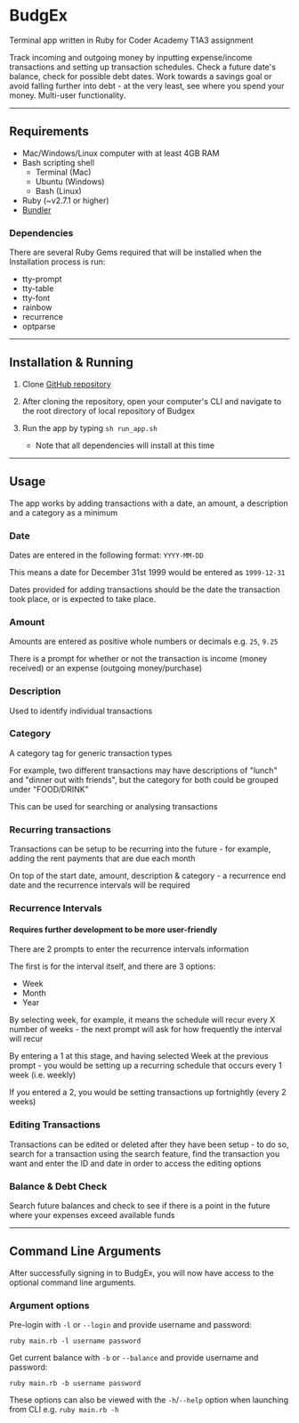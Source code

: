 # BudgEx

Terminal app written in Ruby for Coder Academy T1A3 assignment

Track incoming and outgoing money by inputting expense/income transactions and setting up transaction schedules. Check a future date's balance, check for possible debt dates. Work towards a savings goal or avoid falling further into debt - at the very least, see where you spend your money. Multi-user functionality.

---

## Requirements

- Mac/Windows/Linux computer with at least 4GB RAM
- Bash scripting shell
    - Terminal (Mac)
    - Ubuntu (Windows)
    - Bash (Linux)
- Ruby (~v2.7.1 or higher)
- [Bundler](https://bundler.io/)

### Dependencies

There are several Ruby Gems required that will be installed when the Installation process is run:

- tty-prompt
- tty-table
- tty-font
- rainbow
- recurrence
- optparse

---

## Installation & Running

1. Clone [GitHub repository](https://github.com/sthobropdr/budgex.git)

2. After cloning the repository, open your computer's CLI and navigate to the root directory of local repository of Budgex

3. Run the app by typing `sh run_app.sh`
    - Note that all dependencies will install at this time

---

## Usage

The app works by adding transactions with a date, an amount, a description and a category as a minimum

### Date

Dates are entered in the following format: `YYYY-MM-DD`

This means a date for December 31st 1999 would be entered as `1999-12-31`

Dates provided for adding transactions should be the date the transaction took place, or is expected to take place.

### Amount

Amounts are entered as positive whole numbers or decimals  e.g. `25`, `9.25`

There is a prompt for whether or not the transaction is income (money received) or an expense (outgoing money/purchase)

### Description

Used to identify individual transactions

### Category

A category tag for generic transaction types

For example, two different transactions may have descriptions of "lunch" and "dinner out with friends", but the category for both could be grouped under "FOOD/DRINK"

This can be used for searching or analysing transactions

### Recurring transactions

Transactions can be setup to be recurring into the future - for example, adding the rent payments that are due each month

On top of the start date, amount, description & category - a recurrence end date and the recurrence intervals will be required

### Recurrence Intervals

#### Requires further development to be more user-friendly

There are 2 prompts to enter the recurrence intervals information

The first is for the interval itself, and there are 3 options:

- Week
- Month
- Year

By selecting week, for example, it means the schedule will recur every X number of weeks - the next prompt will ask for how frequently the interval will recur

By entering a 1 at this stage, and having selected Week at the previous prompt - you would be setting up a recurring schedule that occurs every 1 week (i.e. weekly)

If you entered a 2, you would be setting transactions up fortnightly (every 2 weeks)

### Editing Transactions

Transactions can be edited or deleted after they have been setup - to do so, search for a transaction using the search feature, find the transaction you want and enter the ID and date in order to access the editing options

### Balance & Debt Check

Search future balances and check to see if there is a point in the future where your expenses exceed available funds

---

## Command Line Arguments

After successfully signing in to BudgEx, you will now have access to the optional command line arguments.

### Argument options

Pre-login with `-l` or `--login` and provide username and password:

`ruby main.rb -l username password`

Get current balance with `-b` or `--balance` and provide username and password:

`ruby main.rb -b username password`

These options can also be viewed with the `-h`/`--help` option when launching from CLI e.g. `ruby main.rb -h`
